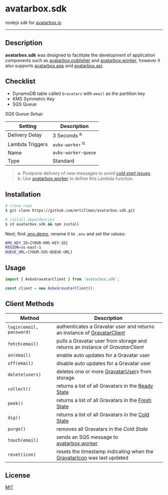 # avatarbox.sdk

 nodejs sdk for [avatarbox.io](https://avatarbox.io)
 
 ---

<!--
[![Build Status](https://travis-ci.com/mrtillman/grav.client.svg?branch=master)](https://travis-ci.com/mrtillman/grav.client)
[![Coverage Status](https://coveralls.io/repos/github/mrtillman/grav.client/badge.svg?branch=master)](https://coveralls.io/github/mrtillman/grav.client?branch=master)
[![GitHub tag (latest SemVer)](https://img.shields.io/github/v/tag/mrtillman/grav.client?sort=semver)](https://github.com/mrtillman/grav.client/releases/tag/2.4.19)
[![license](https://img.shields.io/badge/license-MIT-blue.svg)](https://github.com/mrtillman/grav.client/blob/master/LICENSE.md)

[![NPM](https://nodei.co/npm/grav.client.png)](https://www.npmjs.com/package/grav.client)
-->

## Description

**avatarbox.sdk** was designed to facilitate the development of application components such as [avatarbox.publisher](https://github.com/mrtillman/avatarbox.publisher) and [avatarbox.worker](https://github.com/mrtillman/avatarbox.worker), however it also supports [avatarbox.app](https://github.com/mrtillman/avatarbox.app) and [avatarbox.api](https://github.com/mrtillman/avatarbox.api).

## Checklist

- DynamoDB table called `Gravatars` with `email` as the partition key
- KMS Symmetric Key
- SQS Queue

*SQS Queue Setup:*

|Setting|Description|
|---|---|
|Delivery Delay|3 Seconds <sup>a.</sup>|
|Lambda Triggers|`avbx-worker` <sup>b.</sup>|
|Name|`avbx-worker-queue`|
|Type|Standard|

> a. Postpone delivery of new messages to avoid [cold start issues](https://github.com/mrtillman/avatarbox.worker/wiki/Resolving-Cold-Start-Issues). <br/>b. Use [avatarbox.worker](https://github.com/mrtillman/avatarbox.worker) to define this Lambda function.

## Installation

```sh
# clone repo
$ git clone https://github.com/mrtillman/avatarbox.sdk.git

# install dependencies
$ cd avatarbox.sdk && npm install
```

Next, find [.env.demo](https://github.com/mrtillman/avatarbox.sdk/blob/master/.env.demo), rename it to `.env` and set the values:

```sh
KMS_KEY_ID={YOUR-KMS-KEY-ID}
REGION=us-east-1
QUEUE_URL={YOUR-SQS-QUEUE-URL}
```

<!--
## Tests

```bash
# unit tests
$ npm run test

# test coverage
$ npm run test:cov
```
-->

## Usage

```js
import { AvbxGravatarClient } from 'avatarbox.sdk';

const client = new AvbxGravatarClient();
```

## Client Methods

|Method|Description|
|---|---|
|`login(email, password)`|authenticates a Gravatar user and returns an instance of [GravatarClient](https://github.com/mrtillman/grav.client)|
|`fetch(email)`|pulls a Gravatar user from storage and returns an instance of *GravatarClient*|
|`on(email)`|enable auto updates for a Gravatar user|
|`off(email)`|disable auto updates for a Gravatar user|
|`delete(users)`|deletes one or more [GravatarUser](https://github.com/mrtillman/avatarbox.sdk/blob/master/Domain/gravatar-user.ts)s from storage|
|`collect()`|returns a list of all Gravatars in the [Ready State](https://github.com/mrtillman/avatarbox.sdk/wiki/Glossary#ready-state)|
|`peek()`|returns a list of all Gravatars in the [Fresh State](https://github.com/mrtillman/avatarbox.sdk/wiki/Glossary#fresh-state)|
|`dig()`|returns a list of all Gravatars in the [Cold State](https://github.com/mrtillman/avatarbox.sdk/wiki/Glossary#cold-state)|
|`purge()`|removes all Gravatars in the *Cold State*|
|`touch(email)`|sends an SQS message to [avatarbox.worker](https://github.com/mrtillman/avatarbox.worker)|
|`reset(icon)`|resets the timestamp indicating when the [GravatarIcon](https://github.com/mrtillman/avatarbox.sdk/blob/master/Domain/gravatar-icon.ts) was last updated |

## License

[MIT](https://github.com/mrtillman/avatarbox.sdk/blob/master/LICENSE)
